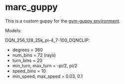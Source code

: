 # marc_guppy

This is a custom guppy for the [gym-guppy environment](https://git.imp.fu-berlin.de/bioroboticslab/robofish/gym-guppy/-/tree/master/).

Models:

DQN_256_128_25k_pi-4_7-100_DQNCLIP:
  * degrees = 360
  * num_bins = 72 (rays)
  * turn_bins = 20
  * min_turn, max_turn = -pi/2, pi/2
  * speed_bins = 10
  * min_speed, max_speed = 0.03, 0.1
  
